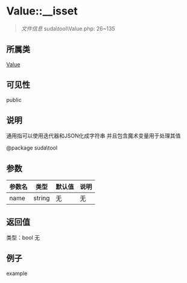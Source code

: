 # Value::__isset

> *文件信息* suda\tool\Value.php: 26~135
## 所属类 

[Value](../Value.md)

## 可见性

  public  
## 说明


通用指可以使用迭代器和JSON化成字符串
并且包含魔术变量用于处理其值

@package suda\tool

## 参数

| 参数名 | 类型 | 默认值 | 说明 |
|--------|-----|-------|-------|
| name |  string | 无 | 无 |

## 返回值
类型：bool
无

## 例子

example